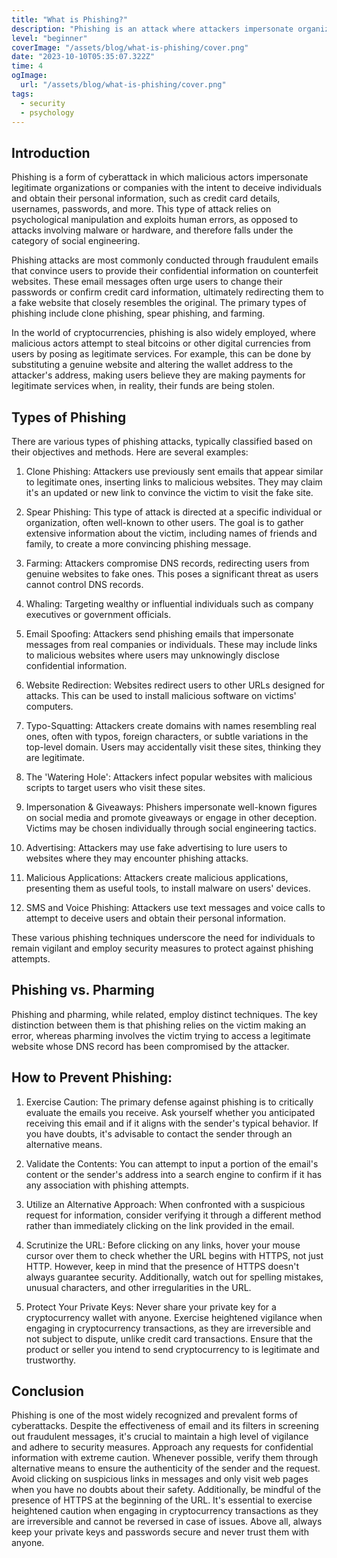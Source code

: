 ```yaml
---
title: "What is Phishing?"
description: "Phishing is an attack where attackers impersonate organizations to obtain personal data. It's done through fake emails and websites. Phishing is also prevalent in the cryptocurrency world, targeting digital currency theft."
level: "beginner"
coverImage: "/assets/blog/what-is-phishing/cover.png"
date: "2023-10-10T05:35:07.322Z"
time: 4
ogImage:
  url: "/assets/blog/what-is-phishing/cover.png"
tags:
  - security
  - psychology
---
```


## Introduction

Phishing is a form of cyberattack in which malicious actors impersonate legitimate organizations or companies with the intent to deceive individuals and obtain their personal information, such as credit card details, usernames, passwords, and more. This type of attack relies on psychological manipulation and exploits human errors, as opposed to attacks involving malware or hardware, and therefore falls under the category of social engineering.

Phishing attacks are most commonly conducted through fraudulent emails that convince users to provide their confidential information on counterfeit websites. These email messages often urge users to change their passwords or confirm credit card information, ultimately redirecting them to a fake website that closely resembles the original. The primary types of phishing include clone phishing, spear phishing, and farming.

In the world of cryptocurrencies, phishing is also widely employed, where malicious actors attempt to steal bitcoins or other digital currencies from users by posing as legitimate services. For example, this can be done by substituting a genuine website and altering the wallet address to the attacker's address, making users believe they are making payments for legitimate services when, in reality, their funds are being stolen.

## Types of Phishing

There are various types of phishing attacks, typically classified based on their objectives and methods. Here are several examples:

1. Clone Phishing: Attackers use previously sent emails that appear similar to legitimate ones, inserting links to malicious websites. They may claim it's an updated or new link to convince the victim to visit the fake site.

2. Spear Phishing: This type of attack is directed at a specific individual or organization, often well-known to other users. The goal is to gather extensive information about the victim, including names of friends and family, to create a more convincing phishing message.

3. Farming: Attackers compromise DNS records, redirecting users from genuine websites to fake ones. This poses a significant threat as users cannot control DNS records.

4. Whaling: Targeting wealthy or influential individuals such as company executives or government officials.

5. Email Spoofing: Attackers send phishing emails that impersonate messages from real companies or individuals. These may include links to malicious websites where users may unknowingly disclose confidential information.

6. Website Redirection: Websites redirect users to other URLs designed for attacks. This can be used to install malicious software on victims' computers.

7. Typo-Squatting: Attackers create domains with names resembling real ones, often with typos, foreign characters, or subtle variations in the top-level domain. Users may accidentally visit these sites, thinking they are legitimate.

8. The 'Watering Hole': Attackers infect popular websites with malicious scripts to target users who visit these sites.

9. Impersonation & Giveaways: Phishers impersonate well-known figures on social media and promote giveaways or engage in other deception. Victims may be chosen individually through social engineering tactics.

10. Advertising: Attackers may use fake advertising to lure users to websites where they may encounter phishing attacks.

11. Malicious Applications: Attackers create malicious applications, presenting them as useful tools, to install malware on users' devices.

12. SMS and Voice Phishing: Attackers use text messages and voice calls to attempt to deceive users and obtain their personal information.

These various phishing techniques underscore the need for individuals to remain vigilant and employ security measures to protect against phishing attempts.

<!-- banner_place -->

## Phishing vs. Pharming
Phishing and pharming, while related, employ distinct techniques. The key distinction between them is that phishing relies on the victim making an error, whereas pharming involves the victim trying to access a legitimate website whose DNS record has been compromised by the attacker.

## How to Prevent Phishing:
1. Exercise Caution: The primary defense against phishing is to critically evaluate the emails you receive. Ask yourself whether you anticipated receiving this email and if it aligns with the sender's typical behavior. If you have doubts, it's advisable to contact the sender through an alternative means.

2. Validate the Contents: You can attempt to input a portion of the email's content or the sender's address into a search engine to confirm if it has any association with phishing attempts.

3. Utilize an Alternative Approach: When confronted with a suspicious request for information, consider verifying it through a different method rather than immediately clicking on the link provided in the email.

4. Scrutinize the URL: Before clicking on any links, hover your mouse cursor over them to check whether the URL begins with HTTPS, not just HTTP. However, keep in mind that the presence of HTTPS doesn't always guarantee security. Additionally, watch out for spelling mistakes, unusual characters, and other irregularities in the URL.

5. Protect Your Private Keys: Never share your private key for a cryptocurrency wallet with anyone. Exercise heightened vigilance when engaging in cryptocurrency transactions, as they are irreversible and not subject to dispute, unlike credit card transactions. Ensure that the product or seller you intend to send cryptocurrency to is legitimate and trustworthy.

## Conclusion
Phishing is one of the most widely recognized and prevalent forms of cyberattacks. Despite the effectiveness of email and its filters in screening out fraudulent messages, it's crucial to maintain a high level of vigilance and adhere to security measures. Approach any requests for confidential information with extreme caution. Whenever possible, verify them through alternative means to ensure the authenticity of the sender and the request. Avoid clicking on suspicious links in messages and only visit web pages when you have no doubts about their safety. Additionally, be mindful of the presence of HTTPS at the beginning of the URL. It's essential to exercise heightened caution when engaging in cryptocurrency transactions as they are irreversible and cannot be reversed in case of issues. Above all, always keep your private keys and passwords secure and never trust them with anyone.

